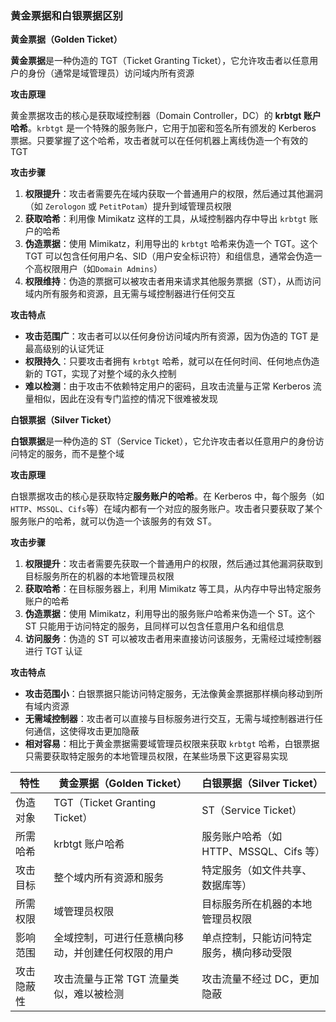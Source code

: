 ### 黄金票据和白银票据区别

**黄金票据（Golden Ticket）**

**黄金票据**是一种伪造的 TGT（Ticket Granting Ticket），它允许攻击者以任意用户的身份（通常是域管理员）访问域内所有资源

**攻击原理**

黄金票据攻击的核心是获取域控制器（Domain Controller，DC）的 **krbtgt 账户哈希**。`krbtgt` 是一个特殊的服务账户，它用于加密和签名所有颁发的 Kerberos 票据。只要掌握了这个哈希，攻击者就可以在任何机器上离线伪造一个有效的 TGT

**攻击步骤**

1. **权限提升**：攻击者需要先在域内获取一个普通用户的权限，然后通过其他漏洞（如 `Zerologon` 或 `PetitPotam`）提升到域管理员权限
2. **获取哈希**：利用像 Mimikatz 这样的工具，从域控制器内存中导出 `krbtgt` 账户的哈希
3. **伪造票据**：使用 Mimikatz，利用导出的 `krbtgt` 哈希来伪造一个 TGT。这个 TGT 可以包含任何用户名、SID（用户安全标识符）和组信息，通常会伪造一个高权限用户（如`Domain Admins`）
4. **权限维持**：伪造的票据可以被攻击者用来请求其他服务票据（ST），从而访问域内所有服务和资源，且无需与域控制器进行任何交互

**攻击特点**

- **攻击范围广**：攻击者可以以任何身份访问域内所有资源，因为伪造的 TGT 是最高级别的认证凭证
- **权限持久**：只要攻击者拥有 `krbtgt` 哈希，就可以在任何时间、任何地点伪造新的 TGT，实现了对整个域的永久控制
- **难以检测**：由于攻击不依赖特定用户的密码，且攻击流量与正常 Kerberos 流量相似，因此在没有专门监控的情况下很难被发现

**白银票据（Silver Ticket）**

**白银票据**是一种伪造的 ST（Service Ticket），它允许攻击者以任意用户的身份访问特定的服务，而不是整个域

**攻击原理**

白银票据攻击的核心是获取特定**服务账户的哈希**。在 Kerberos 中，每个服务（如`HTTP`、`MSSQL`、`Cifs`等）在域内都有一个对应的服务账户。攻击者只要获取了某个服务账户的哈希，就可以伪造一个该服务的有效 ST。

**攻击步骤**

1. **权限提升**：攻击者需要先获取一个普通用户的权限，然后通过其他漏洞获取到目标服务所在的机器的本地管理员权限
2. **获取哈希**：在目标服务器上，利用 Mimikatz 等工具，从内存中导出特定服务账户的哈希
3. **伪造票据**：使用 Mimikatz，利用导出的服务账户哈希来伪造一个 ST。这个 ST 只能用于访问特定的服务，且同样可以包含任意用户名和组信息
4. **访问服务**：伪造的 ST 可以被攻击者用来直接访问该服务，无需经过域控制器进行 TGT 认证

**攻击特点**

- **攻击范围小**：白银票据只能访问特定服务，无法像黄金票据那样横向移动到所有域内资源
- **无需域控制器**：攻击者可以直接与目标服务进行交互，无需与域控制器进行任何通信，这使得攻击更加隐蔽
- **相对容易**：相比于黄金票据需要域管理员权限来获取 `krbtgt` 哈希，白银票据只需要获取特定服务的本地管理员权限，在某些场景下这更容易实现

| 特性       | 黄金票据（Golden Ticket）                          | 白银票据（Silver Ticket）                |
| ---------- | -------------------------------------------------- | ---------------------------------------- |
| 伪造对象   | TGT（Ticket Granting Ticket）                      | ST（Service Ticket）                     |
| 所需哈希   | krbtgt 账户哈希                                    | 服务账户哈希（如 HTTP、MSSQL、Cifs 等）  |
| 攻击目标   | 整个域内所有资源和服务                             | 特定服务（如文件共享、数据库等）         |
| 所需权限   | 域管理员权限                                       | 目标服务所在机器的本地管理员权限         |
| 影响范围   | 全域控制，可进行任意横向移动，并创建任何权限的用户 | 单点控制，只能访问特定服务，横向移动受限 |
| 攻击隐蔽性 | 攻击流量与正常 TGT 流量类似，难以被检测            | 攻击流量不经过 DC，更加隐蔽              |
